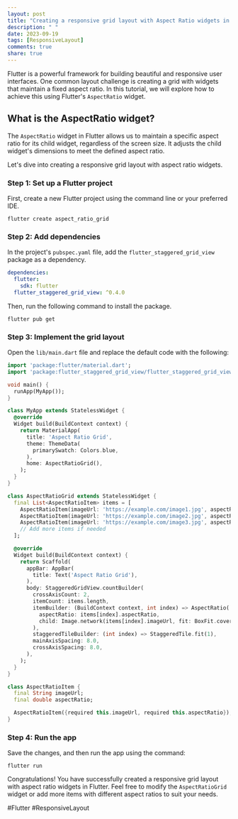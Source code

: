 ```yaml
---
layout: post
title: "Creating a responsive grid layout with Aspect Ratio widgets in Flutter"
description: " "
date: 2023-09-19
tags: [ResponsiveLayout]
comments: true
share: true
---
```


Flutter is a powerful framework for building beautiful and responsive user interfaces. One common layout challenge is creating a grid with widgets that maintain a fixed aspect ratio. In this tutorial, we will explore how to achieve this using Flutter's `AspectRatio` widget.

## What is the AspectRatio widget?

The `AspectRatio` widget in Flutter allows us to maintain a specific aspect ratio for its child widget, regardless of the screen size. It adjusts the child widget's dimensions to meet the defined aspect ratio.

Let's dive into creating a responsive grid layout with aspect ratio widgets.

### Step 1: Set up a Flutter project

First, create a new Flutter project using the command line or your preferred IDE.

```
flutter create aspect_ratio_grid
```

### Step 2: Add dependencies

In the project's `pubspec.yaml` file, add the `flutter_staggered_grid_view` package as a dependency.

```yaml
dependencies:
  flutter:
    sdk: flutter
  flutter_staggered_grid_view: ^0.4.0
```

Then, run the following command to install the package.

```
flutter pub get
```

### Step 3: Implement the grid layout

Open the `lib/main.dart` file and replace the default code with the following:

```dart
import 'package:flutter/material.dart';
import 'package:flutter_staggered_grid_view/flutter_staggered_grid_view.dart';

void main() {
  runApp(MyApp());
}

class MyApp extends StatelessWidget {
  @override
  Widget build(BuildContext context) {
    return MaterialApp(
      title: 'Aspect Ratio Grid',
      theme: ThemeData(
        primarySwatch: Colors.blue,
      ),
      home: AspectRatioGrid(),
    );
  }
}

class AspectRatioGrid extends StatelessWidget {
  final List<AspectRatioItem> items = [
    AspectRatioItem(imageUrl: 'https://example.com/image1.jpg', aspectRatio: 1.0),
    AspectRatioItem(imageUrl: 'https://example.com/image2.jpg', aspectRatio: 0.75),
    AspectRatioItem(imageUrl: 'https://example.com/image3.jpg', aspectRatio: 1.5),
    // Add more items if needed
  ];

  @override
  Widget build(BuildContext context) {
    return Scaffold(
      appBar: AppBar(
        title: Text('Aspect Ratio Grid'),
      ),
      body: StaggeredGridView.countBuilder(
        crossAxisCount: 2,
        itemCount: items.length,
        itemBuilder: (BuildContext context, int index) => AspectRatio(
          aspectRatio: items[index].aspectRatio,
          child: Image.network(items[index].imageUrl, fit: BoxFit.cover),
        ),
        staggeredTileBuilder: (int index) => StaggeredTile.fit(1),
        mainAxisSpacing: 8.0,
        crossAxisSpacing: 8.0,
      ),
    );
  }
}

class AspectRatioItem {
  final String imageUrl;
  final double aspectRatio;

  AspectRatioItem({required this.imageUrl, required this.aspectRatio});
}
```

### Step 4: Run the app

Save the changes, and then run the app using the command:

```
flutter run
```

Congratulations! You have successfully created a responsive grid layout with aspect ratio widgets in Flutter. Feel free to modify the `AspectRatioGrid` widget or add more items with different aspect ratios to suit your needs.

#Flutter #ResponsiveLayout